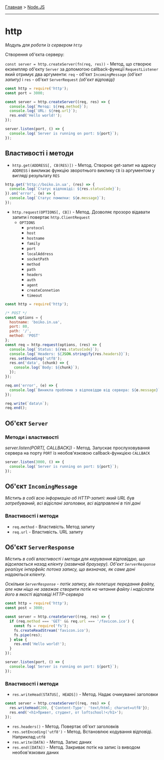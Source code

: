 [Главная](../README.md#readme) > [Node.JS](./README_NODEJS.md#readme)

***

# http

*Модуль для роботи із сервером `http`*

Створення об'єкта серверу:

`const server = http.createServer(fn(req, res))` - Метод, що створює екземпляр об'єкту `Server` за допомогою callback-функції `RequestListener` який отримує два аргументи: `req` - об'єкт `IncomingMessage` *(об'єкт запиту)* і `res` - об'єкт `ServerRequest` *(об'єкт відповіді)*

```javascript
const http = require('http');
const port = 3000;

const server = http.createServer((req, res) => {
  console.log(`Метод: ${req.method}`);
  console.log(`URL: ${req.url}`);
  res.end('Hello world!');
});

server.listen(port, () => {
  console.log(`Server is running on port: ${port}`);
});
```
## Властивості і методи

* `http.get(ADDRESS[, CB(RES)])` - Метод. Створює get-запит на адресу `ADDRESS` і викликає функцію зворотнього виклику `CB` із аргументом у вигляді результату `RES`

```javascript
http.get('http://boiko.in.ua', (res) => {
  console.log(`Статус відповіді: ${res.statusCode}`);
}).on('error', (e) => {
  console.log(`Статус помилки: ${e.message}`);
});
```

* `http.request(OPTIONS[, CB])` - Метод. Дозволяє прозоро відавати запити і повертає `http.ClientRequest`
  * `OPTIONS`
    * `protocol`
    * `host`
    * `hostname`
    * `family`
    * `port`
    * `localAddress`
    * `socketPath`
    * `method`
    * `path`
    * `headers`
    * `auth`
    * `agent`
    * `createConnetion`
    * `timeout`

```javascript
const http = require('http');

/* POST */
const options = {
  hostname: 'boiko.in.ua',
  port: 80,
  path: '/',
  method: 'POST'
};
const req = http.request(options, (res) => {
  console.log(`Status: ${res.statusCode}`);
  console.log(`Headers: ${JSON.stringify(res.headers)}`);
  res.setEncoding('utf8');
  res.on('data', (chunk) => {
    console.log(`Body: ${chunk}`);
  });
});

req.on('error', (e) => {
  console.log(`Виникла проблема з відповіддю від сервера: ${e.message}`);
});

req.write(`data\n`);
req.end();
```

## Oб'єкт `Server`

### Методи і властивості

*server.listen(PORT[, CALLBACK])* - Метод. Запускає прослуховування сервера на порту `PORT` із необов'язковою callback-функцією `CALLBACK`

```javascript
server.listen(3000, () => {
  console.log(`Server is running on port: ${port}`);
});
```

## Об'єкт `IncomingMessage`

*Містить в собі всю інформацію об HTTP-запиті: який URL був затребуваний, всі відіслані заголовки, всі відправлені в тілі дані*

### Властивості і методи

* `req.method` - Властивість. Метод запиту
* `req.url` - Властивість. URL запиту

## Об'єкт `ServerResponse`

*Містить в собі властивості і методи для керування відповіддю, що відсилається назад клієнту (зазвичай браузеру). Об'єкт `ServerResponse` реалізує інтерфейс потока запису, що визначає, як саме дані надаються кліенту.*

*Оскільки `ServerResponse` - потік запису, він полегшує передання файлу, але нам ніщо не заважає  створити потік на читання файлу і надіслати його в якості відповіді HTTP-сервера*

```javascript
const http = require('http');
const post = 3000;

const server = http.createServer((req, res) => {
  if (req.method === 'GET' && req.url === '/favicon.ico') {
    const fs = require('fs');
    fs.createReadStream('favicon.ico');
    fs.pipe(res);
  } else {
    res.end('Hello world!');
  }
});

server.listen(port, () => {
  console.log(`Server is running on port: ${port}`);
});
```

### Властивості і методи

* `res.writeHead(STATUS[, HEADS])` - Метод. Надає очикуванні заголовки

```javascript
const server = http.createServer((req, res) => {
  res.writeHead(200, {'Content-Type': 'text/html; charset=utf8'});
  res.end('<h1>Привет, студент, от loftschool!</h1>');
});
```

* `res.headers()` - Метод. Повертає об'єкт заголовків
* `res.setEncoding('utf8')` - Метод. Встановлює кодування відповіді. Наприклад `utf8`
* `res.write(DATA)` - Метод. Запис даних
* `res.end([DATA])` - Метод. Закриває потік на запис із виводом необов'язкових даних